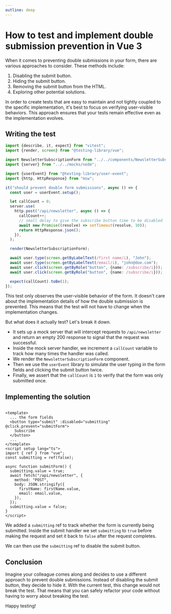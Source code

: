 ```yaml
---
outline: deep
---
```


# How to test and implement double submission prevention in Vue 3

When it comes to preventing double submissions in your form, there are various approaches to consider. These methods
include:

1. Disabling the submit button.
2. Hiding the submit button.
3. Removing the submit button from the HTML.
4. Exploring other potential solutions.

In order to create tests that are easy to maintain and not tightly coupled to the specific implementation, it's best to
focus on verifying user-visible behaviors.
This approach ensures that your tests remain effective even as the implementation evolves.

## Writing the test

```typescript [double-submit-prevention.spec.ts]
import {describe, it, expect} from "vitest";
import {render, screen} from "@testing-library/vue";

import NewsletterSubscriptionForm from "../../components/NewsletterSubscriptionForm.vue";
import {server} from "../../mocks/node";

import {userEvent} from "@testing-library/user-event";
import {http, HttpResponse} from "msw";

it("should prevent double form submissions", async () => {
  const user = userEvent.setup();

  let callCount = 0;
  server.use(
    http.post("/api/newsletter", async () => {
      callCount++;
      // small delay to give the subscribe button time to be disabled
      await new Promise((resolve) => setTimeout(resolve, 10));
      return HttpResponse.json();
    }),
  );

  render(NewsletterSubscriptionForm);

  await user.type(screen.getByLabelText(/first name/i), "John");
  await user.type(screen.getByLabelText(/email/i), "john@doe.com");
  await user.click(screen.getByRole("button", {name: /subscribe/i}));
  await user.click(screen.getByRole("button", {name: /subscribe/i}));

  expect(callCount).toBe(1);
});
```

This test only observes the user-visible behavior of the form.
It doesn't care about the implementation details of how the double submission is prevented.
This means that the test will not have to change when the implementation changes.

But what does it actually test? Let's break it down.

- It sets up a mock server that will intercept requests to `/api/newsletter` and return an empty 200 response to signal that the request was successful.
- Inside the mock server handler, we increment a `callCount` variable to track how many times the handler was called.
- We render the `NewsletterSubscriptionForm` component.
- Then we use the `userEvent` library to simulate the user typing in the form fields and clicking the submit button twice.
- Finally, we assert that the `callCount` is `1` to verify that the form was only submitted once.


## Implementing the solution

```vue [NewsletterSubscriptionForm.vue]

<template>
  ... the form fields
  <button type="submit" :disabled="submitting" @click.prevent="submitForm">
    Subscribe
  </button>
  ...
</template>
<script setup lang="ts">
import { ref } from "vue";
const submitting = ref(false);

async function submitForm() {
  submitting.value = true;
  await fetch("/api/newsletter", {
    method: "POST",
    body: JSON.stringify({
      firstName: firstName.value,
      email: email.value,
    }),
  });
  submitting.value = false;
}
</script>
```

We added a `submitting` ref to track whether the form is currently being submitted.
Inside the submit handler we set `submitting` to `true` before making the request
and set it back to `false` after the request completes.

We can then use the `submitting` ref to disable the submit button.

## Conclusion

Imagine your colleague comes along and decides to use a different approach to prevent double submissions.
Instead of disabling the submit button, they decide to hide it.
With the current test, this change would not break the test.
That means that you can safely refactor your code without having to worry about breaking the test.

Happy testing!


